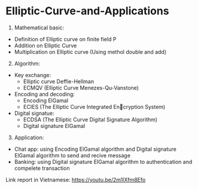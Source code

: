 # Elliptic-Curve-and-Applications
1. Mathematical basic:
- Definition of Elliptic curve on finite field P 
- Addition on Elliptic Curve
- Multiplication on Elliptic curve (Using methol double and add)
2. Algorithm:
- Key exchange:
    + Elliptic curve Deffie-Hellman
    + ECMQV (Elliptic Curve Menezes-Qu-Vanstone)
- Encoding and decoding:
    + Encoding ElGamal
    + ECIES (The Elliptic Curve Integrated Encryption System)
- Digital signatue:
    + ECDSA (The Elliptic Curve Digital Signature Algorithm)
    + Digital signature ElGamal
3. Application:
- Chat app: using Encoding ElGamal algorithm and Digital signature ElGamal algorithm to send and recive message
- Banking: using Digital signature ElGamal algorithm to authentication and compelete transaction

Link report in Vietnamese: https://youtu.be/2m1lXfm8Efo
